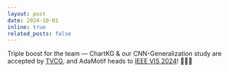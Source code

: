 ```yaml
---
layout: post
date: 2024-10-01
inline: true
related_posts: false
---
```


Triple boost for the team — ChartKG & our CNN-Generalization study are accepted by [TVCG](https://www.computer.org/csdl/journal/tg), and AdaMotif heads to [IEEE VIS 2024](https://ieeevis.org/year/2024/welcome)! 🎉🎉🎉